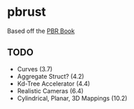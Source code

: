 # pbrust

Based off the [PBR Book](http://www.pbr-book.org/)

## TODO
* Curves (3.7)
* Aggregate Struct? (4.2)
* Kd-Tree Accelerator (4.4)
* Realistic Cameras (6.4)
* Cylindrical, Planar, 3D Mappings (10.2)
